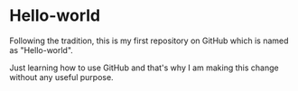 # Hello-world
Following the tradition, this is my first repository on GitHub which is named as "Hello-world".  

Just learning how to use GitHub and that's why I am making this change without any useful purpose.

